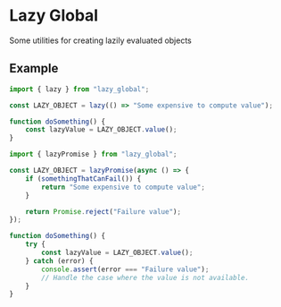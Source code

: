 # Lazy Global

Some utilities for creating lazily evaluated objects

## Example

```javascript
import { lazy } from "lazy_global";

const LAZY_OBJECT = lazy(() => "Some expensive to compute value");

function doSomething() {
    const lazyValue = LAZY_OBJECT.value();
}
```

```javascript
import { lazyPromise } from "lazy_global";

const LAZY_OBJECT = lazyPromise(async () => {
    if (somethingThatCanFail()) {
        return "Some expensive to compute value";
    }

    return Promise.reject("Failure value");
});

function doSomething() {
    try {
        const lazyValue = LAZY_OBJECT.value();
    } catch (error) {
        console.assert(error === "Failure value");
        // Handle the case where the value is not available.
    }
}
```
